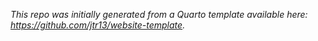 *This repo was initially generated from a Quarto template available here: https://github.com/jtr13/website-template.*
